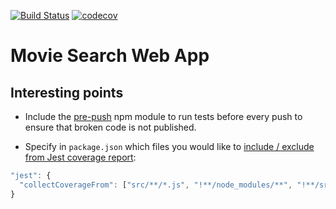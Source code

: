 [![Build Status](https://travis-ci.org/PiotrBerebecki/movie-search-web-app.svg?branch=master)](https://travis-ci.org/PiotrBerebecki/movie-search-web-app)
[![codecov](https://codecov.io/gh/PiotrBerebecki/movie-search-web-app/branch/master/graph/badge.svg)](https://codecov.io/gh/PiotrBerebecki/movie-search-web-app)

# Movie Search Web App

## Interesting points

- Include the [pre-push](https://www.npmjs.com/package/pre-push) npm module to run tests before every push to ensure that broken code is not published.

- Specify in `package.json` which files you would like to [include / exclude from Jest coverage report](https://facebook.github.io/jest/docs/configuration.html#collectcoveragefrom-array):

```javascript
"jest": {
  "collectCoverageFrom": ["src/**/*.js", "!**/node_modules/**", "!**/src/index.js"]
}
```
